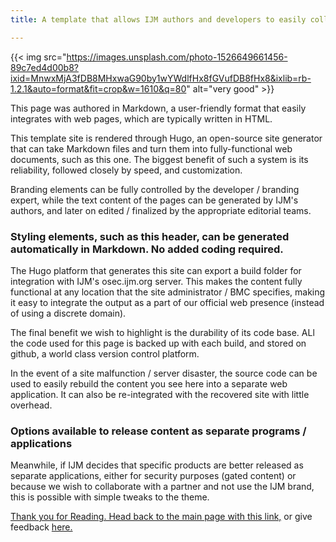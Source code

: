 ```yaml
---
title: A template that allows IJM authors and developers to easily collaborate!

---
```


{{< img src="https://images.unsplash.com/photo-1526649661456-89c7ed4d00b8?ixid=MnwxMjA3fDB8MHxwaG90by1wYWdlfHx8fGVufDB8fHx8&ixlib=rb-1.2.1&auto=format&fit=crop&w=1610&q=80" alt="very good" >}}

This page was authored in Markdown, a user-friendly format that easily integrates with web pages, which are typically written in HTML.  

This template site is rendered through Hugo, an open-source site generator that can take Markdown files and turn them into fully-functional web documents, such as this one. The biggest benefit of such a system is its reliability, followed closely by speed, and customization.

Branding elements can be fully controlled by the developer / branding expert, while the text content of the pages can be generated by IJM's authors, and later on edited / finalized by the appropriate editorial teams. 

### Styling elements, such as this header, can be generated automatically in Markdown. No added coding required.

The Hugo platform that generates this site can export a build folder for integration with IJM's osec.ijm.org server. This makes the content fully functional at any location that the site administrator / BMC specifies, making it easy to integrate the output as a part of our official web presence (instead of using a discrete domain).

The final benefit we wish to highlight is the durability of its code base. ALl the code used for this page is backed up with each build, and stored on github, a world class version control platform.

In the event of a site malfunction / server disaster, the source code can be used to easily rebuild the content you see here into a separate web application. It can also be re-integrated with the recovered site with little overhead.

### Options available to release content as separate programs / applications

Meanwhile, if IJM decides that specific products are better released as separate applications, either for security purposes (gated content) or because we wish to collaborate with a partner and not use the IJM brand, this is possible with simple tweaks to the theme.

[Thank you for Reading. Head back to the main page with this link,](/) or give feedback [here.]()


